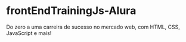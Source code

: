 # frontEndTrainingJs-Alura
Do zero a uma carreira de sucesso no mercado web, com HTML, CSS, JavaScript e mais!
